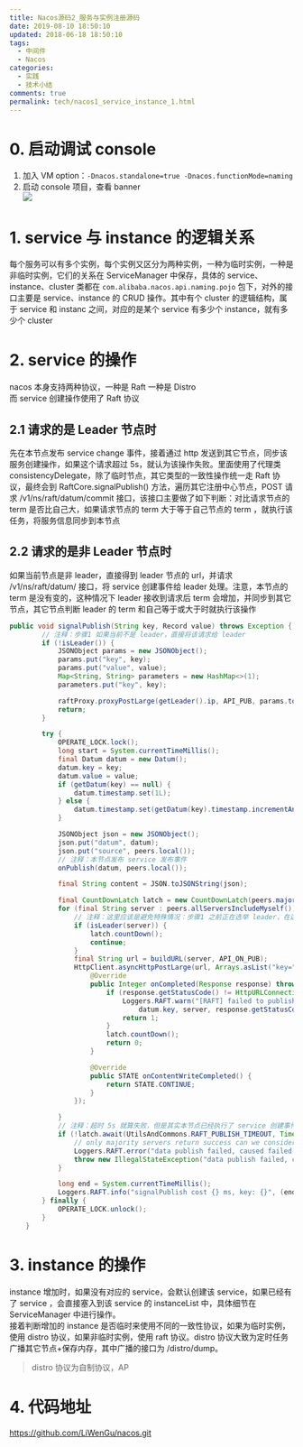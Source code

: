 ```yaml
---
title: Nacos源码2_服务与实例注册源码
date: 2019-08-10 18:50:10
updated: 2018-06-18 18:50:10
tags:
  - 中间件
  - Nacos
categories: 
  - 实践
  - 技术小结
comments: true
permalink: tech/nacos1_service_instance_1.html    
---
```


# 0. 启动调试 console

1. 加入 VM option：`-Dnacos.standalone=true
-Dnacos.functionMode=naming` 
2. 启动 console 项目，查看 banner  
![][1]

# 1. service 与 instance 的逻辑关系

每个服务可以有多个实例，每个实例又区分为两种实例，一种为临时实例，一种是非临时实例，它们的关系在 ServiceManager 中保存，具体的 service、instance、cluster 类都在 `com.alibaba.nacos.api.naming.pojo` 包下，对外的接口主要是 service、instance 的 CRUD 操作。其中有个 cluster 的逻辑结构，属于 service 和 instanc 之间，对应的是某个 service 有多少个 instance，就有多少个 cluster

# 2. service 的操作

nacos 本身支持两种协议，一种是 Raft 一种是 Distro  
而 service 创建操作使用了 Raft 协议 

## 2.1 请求的是 Leader 节点时

先在本节点发布 service change 事件，接着通过 http 发送到其它节点，同步该服务创建操作，如果这个请求超过 5s，就认为该操作失败。里面使用了代理类 consistencyDelegate，除了临时节点，其它类型的一致性操作统一走 Raft 协议，最终会到 RaftCore.signalPublish() 方法，遍历其它注册中心节点，POST 请求 /v1/ns/raft/datum/commit 接口，该接口主要做了如下判断：对比请求节点的 term 是否比自己大，如果请求节点的 term 大于等于自己节点的 term ，就执行该任务，将服务信息同步到本节点

## 2.2 请求的是非 Leader 节点时

如果当前节点是非 leader，直接得到 leader 节点的 url，并请求 /v1/ns/raft/datum/ 接口，将 service 创建事件给 leader 处理。注意，本节点的 term 是没有变的，这种情况下 leader 接收到请求后 term 会增加，并同步到其它节点，其它节点判断 leader 的 term 和自己等于或大于时就执行该操作

```java
public void signalPublish(String key, Record value) throws Exception {
        // 注释：步骤1 如果当前不是 leader，直接将该请求给 leader
        if (!isLeader()) {
            JSONObject params = new JSONObject();
            params.put("key", key);
            params.put("value", value);
            Map<String, String> parameters = new HashMap<>(1);
            parameters.put("key", key);

            raftProxy.proxyPostLarge(getLeader().ip, API_PUB, params.toJSONString(), parameters);
            return;
        }

        try {
            OPERATE_LOCK.lock();
            long start = System.currentTimeMillis();
            final Datum datum = new Datum();
            datum.key = key;
            datum.value = value;
            if (getDatum(key) == null) {
                datum.timestamp.set(1L);
            } else {
                datum.timestamp.set(getDatum(key).timestamp.incrementAndGet());
            }

            JSONObject json = new JSONObject();
            json.put("datum", datum);
            json.put("source", peers.local());
            // 注释：本节点发布 service 发布事件
            onPublish(datum, peers.local());

            final String content = JSON.toJSONString(json);

            final CountDownLatch latch = new CountDownLatch(peers.majorityCount());
            for (final String server : peers.allServersIncludeMyself()) {
                // 注释：这里应该是避免特殊情况：步骤1 之前正在选举 leader，在这里之间选举出了 leader
                if (isLeader(server)) {
                    latch.countDown();
                    continue;
                }
                final String url = buildURL(server, API_ON_PUB);
                HttpClient.asyncHttpPostLarge(url, Arrays.asList("key=" + key), content, new AsyncCompletionHandler<Integer>() {
                    @Override
                    public Integer onCompleted(Response response) throws Exception {
                        if (response.getStatusCode() != HttpURLConnection.HTTP_OK) {
                            Loggers.RAFT.warn("[RAFT] failed to publish data to peer, datumId={}, peer={}, http code={}",
                                datum.key, server, response.getStatusCode());
                            return 1;
                        }
                        latch.countDown();
                        return 0;
                    }

                    @Override
                    public STATE onContentWriteCompleted() {
                        return STATE.CONTINUE;
                    }
                });

            }   
            // 注释：超时 5s 就算失败，但是其实本节点已经执行了 service 创建事件
            if (!latch.await(UtilsAndCommons.RAFT_PUBLISH_TIMEOUT, TimeUnit.MILLISECONDS)) {
                // only majority servers return success can we consider this update success
                Loggers.RAFT.error("data publish failed, caused failed to notify majority, key={}", key);
                throw new IllegalStateException("data publish failed, caused failed to notify majority, key=" + key);
            }

            long end = System.currentTimeMillis();
            Loggers.RAFT.info("signalPublish cost {} ms, key: {}", (end - start), key);
        } finally {
            OPERATE_LOCK.unlock();
        }
    }
```

# 3. instance 的操作

instance 增加时，如果没有对应的 service，会默认创建该 service，如果已经有了 service ，会直接塞入到该 service 的 instanceList 中，具体细节在 ServiceManager 中进行操作。  
接着判断增加的 instance 是否临时来使用不同的一致性协议，如果为临时实例，使用 distro 协议，如果非临时实例，使用 raft 协议。distro 协议大致为定时任务广播其它节点+保存内存，其中广播的接口为 /distro/dump。
>distro 协议为自制协议，AP

# 4. 代码地址

https://github.com/LiWenGu/nacos.git

[1]: https://leran2deeplearnjavawebtech.oss-cn-beijing.aliyuncs.com/somephoto/Nacos1_naming_1.png